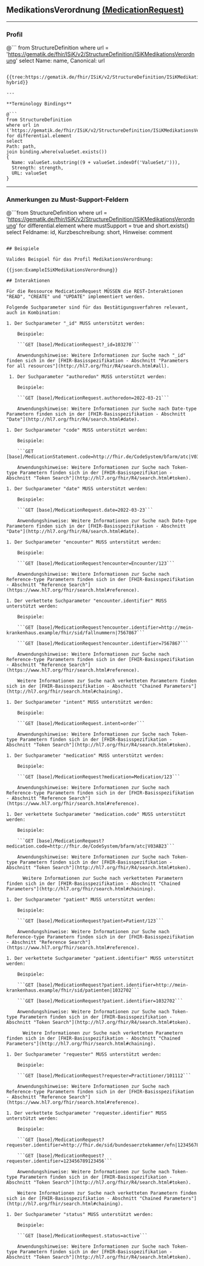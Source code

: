 ## MedikationsVerordnung [(MedicationRequest)](https://www.hl7.org/fhir/medicationrequest.html)

---

### Profil

@```
from StructureDefinition where url = 'https://gematik.de/fhir/ISiK/v2/StructureDefinition/ISiKMedikationsVerordnung' select Name: name, Canonical: url
```

{{tree:https://gematik.de/fhir/ISiK/v2/StructureDefinition/ISiKMedikationsVerordnung, hybrid}}

---

**Terminology Bindings**

@```
from StructureDefinition
where url in ('https://gematik.de/fhir/ISiK/v2/StructureDefinition/ISiKMedikationsVerordnung')
for differential.element
select
Path: path,
join binding.where(valueSet.exists())
{
  Name: valueSet.substring((9 + valueSet.indexOf('ValueSet/'))),
  Strength: strength,
  URL: valueSet
}
```

---

### Anmerkungen zu Must-Support-Feldern

@```from
	StructureDefinition
where
    url = 'https://gematik.de/fhir/ISiK/v2/StructureDefinition/ISiKMedikationsVerordnung'
for differential.element
where mustSupport = true
  and short.exists()
select
	Feldname: id, Kurzbeschreibung: short, Hinweise: comment
```

## Beispiele

Valides Beispiel für das Profil MedikationsVerordnung:

{{json:ExampleISiKMedikationsVerordnung}}

## Interaktionen

Für die Ressource MedicationRequest MÜSSEN die REST-Interaktionen "READ", "CREATE" und "UPDATE" implementiert werden.

Folgende Suchparameter sind für das Bestätigungsverfahren relevant, auch in Kombination:

1. Der Suchparameter "_id" MUSS unterstützt werden:

    Beispiele:

    ```GET [base]/MedicationRequest?_id=103270```

    Anwendungshinweise: Weitere Informationen zur Suche nach "_id" finden sich in der [FHIR-Basisspezifikation - Abschnitt "Parameters for all resources"](http://hl7.org/fhir/R4/search.html#all).

 1. Der Suchparameter "authoredon" MUSS unterstützt werden:

    Beispiele:

    ```GET [base]/MedicationRequest.authoredon=2022-03-21```

    Anwendungshinweise: Weitere Informationen zur Suche nach Date-type Parametern finden sich in der [FHIR-Basisspezifikation - Abschnitt "Date"](http://hl7.org/fhir/R4/search.html#date).

1. Der Suchparameter "code" MUSS unterstützt werden:

    Beispiele:

    ```GET [base]/MedicationStatement.code=http://fhir.de/CodeSystem/bfarm/atc|V03AB23```

    Anwendungshinweise: Weitere Informationen zur Suche nach Token-type Parametern finden sich in der [FHIR-Basisspezifikation - Abschnitt "Token Search"](http://hl7.org/fhir/R4/search.html#token).

1. Der Suchparameter "date" MUSS unterstützt werden:

    Beispiele:

    ```GET [base]/MedicationRequest.date=2022-03-23```

    Anwendungshinweise: Weitere Informationen zur Suche nach Date-type Parametern finden sich in der [FHIR-Basisspezifikation - Abschnitt "Date"](http://hl7.org/fhir/R4/search.html#date).

1. Der Suchparameter "encounter" MUSS unterstützt werden:

    Beispiele:

    ```GET [base]/MedicationRequest?encounter=Encounter/123```

    Anwendungshinweise: Weitere Informationen zur Suche nach Reference-type Parametern finden sich in der [FHIR-Basisspezifikation - Abschnitt "Reference Search"](https://www.hl7.org/fhir/search.html#reference).

1. Der verkettete Suchparameter "encounter.identifier" MUSS unterstützt werden:

    Beispiele:

    ```GET [base]/MedicationRequest?encounter.identifier=http://mein-krankenhaus.example/fhir/sid/fallnummern|7567867```

    ```GET [base]/MedicationRequest?encounter.identifier=7567867```

    Anwendungshinweise: Weitere Informationen zur Suche nach Reference-type Parametern finden sich in der [FHIR-Basisspezifikation - Abschnitt "Reference Search"](https://www.hl7.org/fhir/search.html#reference).

    Weitere Informationen zur Suche nach verketteten Parametern finden sich in der [FHIR-Basisspezifikation - Abschnitt "Chained Parameters"](http://hl7.org/fhir/search.html#chaining).

1. Der Suchparameter "intent" MUSS unterstützt werden:

    Beispiele:

    ```GET [base]/MedicationRequest.intent=order```

    Anwendungshinweise: Weitere Informationen zur Suche nach Token-type Parametern finden sich in der [FHIR-Basisspezifikation - Abschnitt "Token Search"](http://hl7.org/fhir/R4/search.html#token).

1. Der Suchparameter "medication" MUSS unterstützt werden:

    Beispiele:

    ```GET [base]/MedicationRequest?medication=Medication/123```

    Anwendungshinweise: Weitere Informationen zur Suche nach Reference-type Parametern finden sich in der [FHIR-Basisspezifikation - Abschnitt "Reference Search"](https://www.hl7.org/fhir/search.html#reference).

1. Der verkettete Suchparameter "medication.code" MUSS unterstützt werden:

    Beispiele:

    ```GET [base]/MedicationRequest?medication.code=http://fhir.de/CodeSystem/bfarm/atc|V03AB23```

    Anwendungshinweise: Weitere Informationen zur Suche nach Token-type Parametern finden sich in der [FHIR-Basisspezifikation - Abschnitt "Token Search"](http://hl7.org/fhir/R4/search.html#token).

	  Weitere Informationen zur Suche nach verketteten Parametern finden sich in der [FHIR-Basisspezifikation - Abschnitt "Chained Parameters"](http://hl7.org/fhir/search.html#chaining).

1. Der Suchparameter "patient" MUSS unterstützt werden:

    Beispiele:

    ```GET [base]/MedicationRequest?patient=Patient/123```

    Anwendungshinweise: Weitere Informationen zur Suche nach Reference-type Parametern finden sich in der [FHIR-Basisspezifikation - Abschnitt "Reference Search"](https://www.hl7.org/fhir/search.html#reference).

1. Der verkettete Suchparameter "patient.identifier" MUSS unterstützt werden:

    Beispiele:

    ```GET [base]/MedicationRequest?patient.identifier=http://mein-krankenhaus.example/fhir/sid/patienten|1032702```

    ```GET [base]/MedicationRequest?patient.identifier=1032702```

    Anwendungshinweise: Weitere Informationen zur Suche nach Token-type Parametern finden sich in der [FHIR-Basisspezifikation - Abschnitt "Token Search"](http://hl7.org/fhir/R4/search.html#token).

	  Weitere Informationen zur Suche nach verketteten Parametern finden sich in der [FHIR-Basisspezifikation - Abschnitt "Chained Parameters"](http://hl7.org/fhir/search.html#chaining).

1. Der Suchparameter "requester" MUSS unterstützt werden:

    Beispiele:

    ```GET [base]/MedicationRequest?requester=Practitioner/101112```

    Anwendungshinweise: Weitere Informationen zur Suche nach Reference-type Parametern finden sich in der [FHIR-Basisspezifikation - Abschnitt "Reference Search"](https://www.hl7.org/fhir/search.html#reference).

1. Der verkettete Suchparameter "requester.identifier" MUSS unterstützt werden:

    Beispiele:

    ```GET [base]/MedicationRequest?requester.identifier=http://fhir.de/sid/bundesaerztekammer/efn|123456789123456```

    ```GET [base]/MedicationRequest?requester.identifier=123456789123456```

    Anwendungshinweise: Weitere Informationen zur Suche nach Token-type Parametern finden sich in der [FHIR-Basisspezifikation - Abschnitt "Token Search"](http://hl7.org/fhir/R4/search.html#token).

    Weitere Informationen zur Suche nach verketteten Parametern finden sich in der [FHIR-Basisspezifikation - Abschnitt "Chained Parameters"](http://hl7.org/fhir/search.html#chaining).

1. Der Suchparameter "status" MUSS unterstützt werden:

    Beispiele:

    ```GET [base]/MedicationRequest.status=active```

    Anwendungshinweise: Weitere Informationen zur Suche nach Token-type Parametern finden sich in der [FHIR-Basisspezifikation - Abschnitt "Token Search"](http://hl7.org/fhir/R4/search.html#token).

